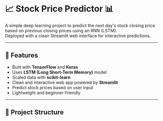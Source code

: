 # 📈 Stock Price Predictor 📊

A simple deep learning project to predict the next day's stock closing price based on previous closing prices using an RNN (LSTM).  
Deployed with a clean Streamlit web interface for interactive predictions.

---

## 🚀 Features

- Built with **TensorFlow** and **Keras**
- Uses **LSTM (Long Short-Term Memory)** model
- Scaled data with **scikit-learn**
- Clean and interactive web app powered by **Streamlit**
- Predict stock prices based on user input
- Lightweight and beginner-friendly

---

## 📂 Project Structure

